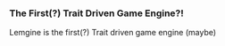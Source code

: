 ### The First(?) Trait Driven Game Engine?! ###
Lemgine is the first(?) Trait driven game engine (maybe)